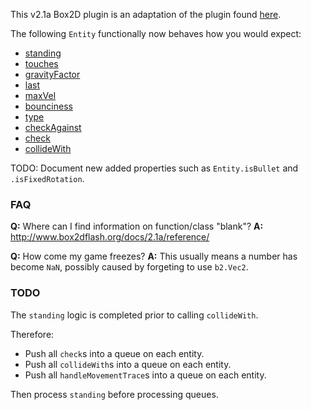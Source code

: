 This v2.1a Box2D plugin is an adaptation of the plugin found [here](https://github.com/clok/PiSpace/tree/3f2900026b58d5fb97a8ea5621dfabd573af96d1/lib/plugins/box2d).

The following `Entity` functionally now behaves how you would expect:
- [standing](http://impactjs.com/documentation/class-reference/entity#standing)
- [touches](http://impactjs.com/documentation/class-reference/entity#touches)
- [gravityFactor](http://impactjs.com/documentation/class-reference/entity#gravityfactor)
- [last](http://impactjs.com/documentation/class-reference/entity#last-x-last-y)
- [maxVel](http://impactjs.com/documentation/class-reference/entity#maxvel-x-maxvel-y)
- [bounciness](http://impactjs.com/documentation/class-reference/entity#bounciness)
- [type](http://impactjs.com/documentation/class-reference/entity#type)
- [checkAgainst](http://impactjs.com/documentation/class-reference/entity#checkagainst)
- [check](http://impactjs.com/documentation/class-reference/entity#check)
- [collideWith](http://impactjs.com/documentation/class-reference/entity#collidewith)

TODO: Document new added properties such as `Entity.isBullet` and `.isFixedRotation`.

### FAQ ###

**Q:** Where can I find information on function/class "blank"?
**A:** http://www.box2dflash.org/docs/2.1a/reference/

**Q:** How come my game freezes?
**A:** This usually means a number has become `NaN`, possibly caused by forgeting to use `b2.Vec2`.

### TODO ###

The `standing` logic is completed prior to calling `collideWith`.

Therefore:

- Push all `check`s into a queue on each entity.
- Push all `collideWith`s into a queue on each entity.
- Push all `handleMovementTrace`s into a queue on each entity.

Then process `standing` before processing queues.
